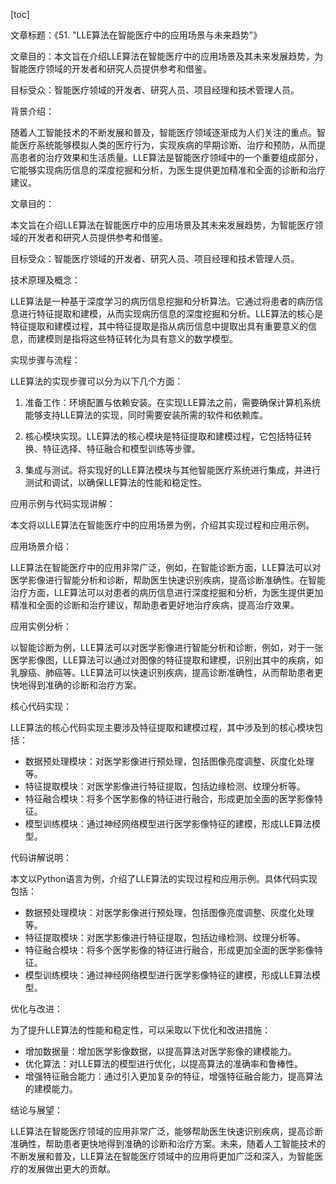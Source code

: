 
[toc]                    
                
                
文章标题：《51. "LLE算法在智能医疗中的应用场景与未来趋势"》

文章目的：本文旨在介绍LLE算法在智能医疗中的应用场景及其未来发展趋势，为智能医疗领域的开发者和研究人员提供参考和借鉴。

目标受众：智能医疗领域的开发者、研究人员、项目经理和技术管理人员。

背景介绍：

随着人工智能技术的不断发展和普及，智能医疗领域逐渐成为人们关注的重点。智能医疗系统能够模拟人类的医疗行为，实现疾病的早期诊断、治疗和预防，从而提高患者的治疗效果和生活质量。LLE算法是智能医疗领域中的一个重要组成部分，它能够实现病历信息的深度挖掘和分析，为医生提供更加精准和全面的诊断和治疗建议。

文章目的：

本文旨在介绍LLE算法在智能医疗中的应用场景及其未来发展趋势，为智能医疗领域的开发者和研究人员提供参考和借鉴。

目标受众：智能医疗领域的开发者、研究人员、项目经理和技术管理人员。

技术原理及概念：

LLE算法是一种基于深度学习的病历信息挖掘和分析算法。它通过将患者的病历信息进行特征提取和建模，从而实现病历信息的深度挖掘和分析。LLE算法的核心是特征提取和建模过程，其中特征提取是指从病历信息中提取出具有重要意义的信息，而建模则是指将这些特征转化为具有意义的数学模型。

实现步骤与流程：

LLE算法的实现步骤可以分为以下几个方面：

1. 准备工作：环境配置与依赖安装。在实现LLE算法之前，需要确保计算机系统能够支持LLE算法的实现，同时需要安装所需的软件和依赖库。

2. 核心模块实现。LLE算法的核心模块是特征提取和建模过程，它包括特征转换、特征选择、特征融合和模型训练等步骤。

3. 集成与测试。将实现好的LLE算法模块与其他智能医疗系统进行集成，并进行测试和调试，以确保LLE算法的性能和稳定性。

应用示例与代码实现讲解：

本文将以LLE算法在智能医疗中的应用场景为例，介绍其实现过程和应用示例。

应用场景介绍：

LLE算法在智能医疗中的应用非常广泛，例如，在智能诊断方面，LLE算法可以对医学影像进行智能分析和诊断，帮助医生快速识别疾病，提高诊断准确性。在智能治疗方面，LLE算法可以对患者的病历信息进行深度挖掘和分析，为医生提供更加精准和全面的诊断和治疗建议，帮助患者更好地治疗疾病，提高治疗效果。

应用实例分析：

以智能诊断为例，LLE算法可以对医学影像进行智能分析和诊断，例如，对于一张医学影像图，LLE算法可以通过对图像的特征提取和建模，识别出其中的疾病，如乳腺癌、肺癌等。LLE算法可以快速识别疾病，提高诊断准确性，从而帮助患者更快地得到准确的诊断和治疗方案。

核心代码实现：

LLE算法的核心代码实现主要涉及特征提取和建模过程，其中涉及到的核心模块包括：

* 数据预处理模块：对医学影像进行预处理，包括图像亮度调整、灰度化处理等。
* 特征提取模块：对医学影像进行特征提取，包括边缘检测、纹理分析等。
* 特征融合模块：将多个医学影像的特征进行融合，形成更加全面的医学影像特征。
* 模型训练模块：通过神经网络模型进行医学影像特征的建模，形成LLE算法模型。

代码讲解说明：

本文以Python语言为例，介绍了LLE算法的实现过程和应用示例。具体代码实现包括：

* 数据预处理模块：对医学影像进行预处理，包括图像亮度调整、灰度化处理等。
* 特征提取模块：对医学影像进行特征提取，包括边缘检测、纹理分析等。
* 特征融合模块：将多个医学影像的特征进行融合，形成更加全面的医学影像特征。
* 模型训练模块：通过神经网络模型进行医学影像特征的建模，形成LLE算法模型。

优化与改进：

为了提升LLE算法的性能和稳定性，可以采取以下优化和改进措施：

* 增加数据量：增加医学影像数据，以提高算法对医学影像的建模能力。
* 优化算法：对LLE算法的模型进行优化，以提高算法的准确率和鲁棒性。
* 增强特征融合能力：通过引入更加复杂的特征，增强特征融合能力，提高算法的建模能力。

结论与展望：

LLE算法在智能医疗领域的应用非常广泛，能够帮助医生快速识别疾病，提高诊断准确性，帮助患者更快地得到准确的诊断和治疗方案。未来，随着人工智能技术的不断发展和普及，LLE算法在智能医疗领域中的应用将更加广泛和深入，为智能医疗的发展做出更大的贡献。

